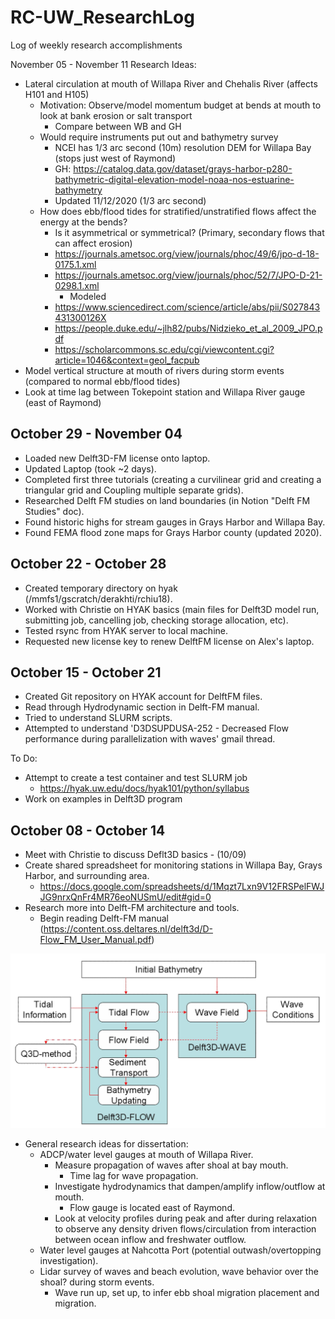 # RC-UW_ResearchLog
Log of weekly research accomplishments

November 05 - November 11
Research Ideas:
- Lateral circulation at mouth of Willapa River and Chehalis River (affects H101 and H105)
  - Motivation: Observe/model momentum budget at bends at mouth to look at bank erosion or salt transport
    - Compare between WB and GH
  - Would require instruments put out and bathymetry survey
    - NCEI has 1/3 arc second (10m) resolution DEM for Willapa Bay (stops just west of Raymond)
    - GH: https://catalog.data.gov/dataset/grays-harbor-p280-bathymetric-digital-elevation-model-noaa-nos-estuarine-bathymetry
	- Updated 11/12/2020 (1/3 arc second)
  - How does ebb/flood tides for stratified/unstratified flows affect the energy at the bends?
    - Is it asymmetrical or symmetrical? (Primary, secondary flows that can affect erosion)
    - https://journals.ametsoc.org/view/journals/phoc/49/6/jpo-d-18-0175.1.xml
    - https://journals.ametsoc.org/view/journals/phoc/52/7/JPO-D-21-0298.1.xml
      - Modeled
    - https://www.sciencedirect.com/science/article/abs/pii/S027843431300126X
    - https://people.duke.edu/~jlh82/pubs/Nidzieko_et_al_2009_JPO.pdf
    - https://scholarcommons.sc.edu/cgi/viewcontent.cgi?article=1046&context=geol_facpub
- Model vertical structure at mouth of rivers during storm events (compared to normal ebb/flood tides)
- Look at time lag between Tokepoint station and Willapa River gauge (east of Raymond)

## October 29 - November 04
- Loaded new Delft3D-FM license onto laptop.
- Updated Laptop (took ~2 days).
- Completed first three tutorials (creating a curvilinear grid and creating a triangular grid and Coupling multiple separate grids).
- Researched Delft FM studies on land boundaries (in Notion "Delft FM Studies" doc).
- Found historic highs for stream gauges in Grays Harbor and Willapa Bay.
- Found FEMA flood zone maps for Grays Harbor county (updated 2020).

## October 22 - October 28
- Created temporary directory on hyak (/mmfs1/gscratch/derakhti/rchiu18).
- Worked with Christie on HYAK basics (main files for Delft3D model run, submitting job, cancelling job, checking storage allocation, etc).
- Tested rsync from HYAK server to local machine.
- Requested new license key to renew DelftFM license on Alex's laptop.

## October 15 - October 21
- Created Git repository on HYAK account for DelftFM files.
- Read through Hydrodynamic section in Delft-FM manual.
- Tried to understand SLURM scripts.
- Attempted to understand 'D3DSUPDUSA-252 - Decreased Flow performance during parallelization with waves' gmail thread.

To Do:
- Attempt to create a test container and test SLURM job
    - https://hyak.uw.edu/docs/hyak101/python/syllabus
- Work on examples in Delft3D program

## October 08 - October 14
- Meet with Christie to discuss Deflt3D basics - (10/09)
- Create shared spreadsheet for monitoring stations in Willapa Bay, Grays Harbor, and surrounding area.
  - https://docs.google.com/spreadsheets/d/1Mqzt7Lxn9V12FRSPelFWJJG9nrxQnFr4MR76eoNUSmU/edit#gid=0
- Research more into Delft-FM architecture and tools.
  - Begin reading Delft-FM manual (https://content.oss.deltares.nl/delft3d/D-Flow_FM_User_Manual.pdf)

![Delft3D Diagram](Figures/Delft3D_diagram.png)

- General research ideas for dissertation:
  - ADCP/water level gauges at mouth of Willapa River.
    - Measure propagation of waves after shoal at bay mouth.
      - Time lag for wave propagation.
    - Investigate hydrodynamics that dampen/amplify inflow/outflow at mouth.
      - Flow gauge is located east of Raymond.
    - Look at velocity profiles during peak and after during relaxation to observe any density driven flows/circulation from interaction between ocean inflow and freshwater outflow.
  - Water level gauges at Nahcotta Port (potential outwash/overtopping investigation).
  - Lidar survey of waves and beach evolution, wave behavior over the shoal? during storm events.
    - Wave run up, set up, to infer ebb shoal migration placement and migration.
